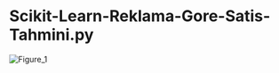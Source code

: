 # Scikit-Learn-Reklama-Gore-Satis-Tahmini.py
![Figure_1](https://user-images.githubusercontent.com/56341239/94053713-5beec680-fde3-11ea-8802-c39879f3ff9c.png)
